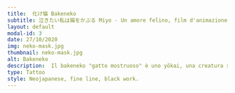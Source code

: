 ```yaml
---
title:  化け猫 Bakeneko 
subtitle: 泣きたい私は猫をかぶる Miyo - Un amore felino, film d'animazione giapponese del 2020
layout: default
modal-id: 3
date: 27/10/2020
img: neko-mask.jpg
thumbnail: neko-mask.jpg
alt: Bakeneko
description:  Il bakeneko "gatto mostruoso" è uno yōkai, una creatura soprannaturale della mitologia giapponese, evolutasi da un gatto ed in possesso di abilità metamorfiche simili a quelle di kitsune e tanuki.Tradizionalmente un gatto può diventare un bakeneko se raggiunge un'età molto avanzata o un peso particolarmente elevato tuttavia vi sono racconti su gatti trasformatisi dopo essere stati nutriti in una casa per diversi anni o per l'attaccamento al proprio padrone.
type: Tattoo 
style: Neojapanese, fine line, black work.
---
```

